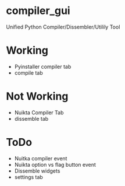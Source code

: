 # compiler_gui

Unified Python Compiler/Dissembler/Utilily Tool

# Working
- Pyinstaller compiler tab
- compile tab

# Not Working
- Nuikta Compiler Tab
- dissemble tab

# ToDo
- Nuitka compiler event
- Nuikta option vs flag button event
- Dissemble widgets
- settings tab

